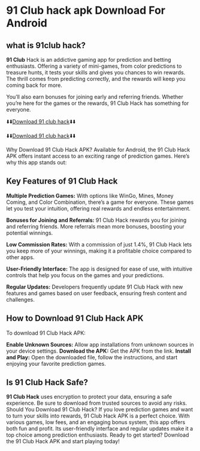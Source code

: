# 91 Club hack apk Download For Android 


## what is 91club hack?
**91 Club** Hack is an addictive gaming app for prediction and betting enthusiasts. Offering a variety of mini-games, from color predictions to treasure hunts, it tests your skills and gives you chances to win rewards. The thrill comes from predicting correctly, and the rewards will keep you coming back for more.

You’ll also earn bonuses for joining early and referring friends. Whether you’re here for the games or the rewards, 91 Club Hack has something for everyone.

⬇️⬇️[Download 91 club hack](https://rpy.club/lm/yF5iLbZB2p)⬇️⬇️

⬇️⬇️[Download 91 club hack](https://rpy.club/lm/yF5iLbZB2p)⬇️⬇️

Why Download 91 Club Hack APK? Available for Android, the 91 Club Hack APK offers instant access to an exciting range of prediction games. Here’s why this app stands out:

## Key Features of 91 Club Hack

**Multiple Prediction Games:** With options like WinGo, Mines, Money Coming, and Color Combination, there’s a game for everyone. These games let you test your intuition, offering real rewards and endless entertainment.

**Bonuses for Joining and Referrals:** 91 Club Hack rewards you for joining and referring friends. More referrals mean more bonuses, boosting your potential winnings.

**Low Commission Rates:** With a commission of just 1.4%, 91 Club Hack lets you keep more of your winnings, making it a profitable choice compared to other apps.

**User-Friendly Interface:** The app is designed for ease of use, with intuitive controls that help you focus on the games and your predictions.

**Regular Updates:** Developers frequently update 91 Club Hack with new features and games based on user feedback, ensuring fresh content and challenges.

## How to Download 91 Club Hack APK

To download 91 Club Hack APK:

**Enable Unknown Sources:** Allow app installations from unknown sources in your device settings. 
**Download the APK:** Get the APK from the link. 
**Install and Play:** Open the downloaded file, follow the instructions, and start enjoying your favorite prediction games.

## Is 91 Club Hack Safe?

**91 Club Hack** uses encryption to protect your data, ensuring a safe experience. Be sure to download from trusted sources to avoid any risks.
Should You Download 91 Club Hack?
If you love prediction games and want to turn your skills into rewards, 91 Club Hack APK is a perfect choice. With various games, low fees, and an engaging bonus system, this app offers both fun and profit. Its user-friendly interface and regular updates make it a top choice among prediction enthusiasts. Ready to get started? Download the 91 Club Hack APK and start playing today!
